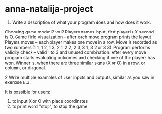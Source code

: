 # anna-natalija-project

1. Write a description of what your program does and how does it work.

  Choosing game mode: P vs P
     Players names input, first player is X second is O.
     Game field visualization – after each move program prints the layout
     Players moves – each player makes one move in a row. Move is recorded as two numbers (1 1, 1 2, 1 3, 2 1, 2 2, 2 3, 3 1, 3 2 or 3 3).
     Program performs validity check – valid 1 to 3 and unused combination.
     After every move program starts evaluating outcomes and checking if one of the players has won.
     Winner is, when there are three similar signs (X or O) in a row, or column, or diagonal.

 2 Write multiple examples of user inputs and outputs, similar as you saw in exercise E.3.

  It is possible for users:
  1. to input X or O with place coordinates
  2. to print word "stop", to stop the game
